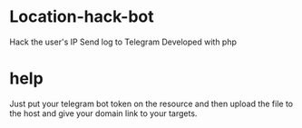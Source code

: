 # Location-hack-bot

Hack the user's IP
Send log to Telegram
Developed with php

# help

Just put your telegram bot token on the resource and then upload the file to the host and give your domain link to your targets.
